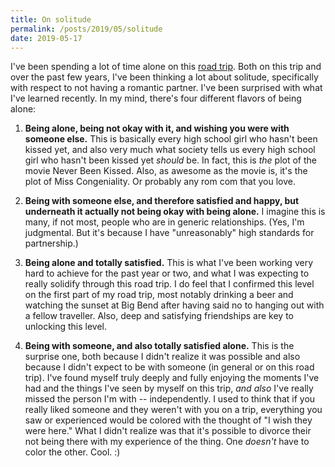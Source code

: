 ```yaml
---
title: On solitude
permalink: /posts/2019/05/solitude
date: 2019-05-17
---
```


I've been spending a lot of time alone on this [road trip](/travel/). Both on this trip and over the past few years, I've been thinking a lot about solitude, specifically with respect to not having a romantic partner. I've been surprised with what I've learned recently. In my mind, there's four different flavors of being alone:

1. **Being alone, being not okay with it, and wishing you were with someone else.** This is basically every high school girl who hasn't been kissed yet, and also very much what society tells us every high school girl who hasn't been kissed yet _should_ be. In fact, this is _the_ plot of the movie Never Been Kissed. Also, as awesome as the movie is, it's the plot of Miss Congeniality. Or probably any rom com that you love.

2. **Being with someone else, and therefore satisfied and happy, but underneath it actually not being okay with being alone.** I imagine this is many, if not most, people who are in generic relationships. (Yes, I'm judgmental. But it's because I have "unreasonably" high standards for partnership.)

3. **Being alone and totally satisfied.** This is what I've been working very hard to achieve for the past year or two, and what I was expecting to really solidify through this road trip. I do feel that I confirmed this level on the first part of my road trip, most notably drinking a beer and watching the sunset at Big Bend after having said no to hanging out with a fellow traveller. Also, deep and satisfying friendships are key to unlocking this level.

4. **Being with someone, and also totally satisfied alone.** This is the surprise one, both because I didn't realize it was possible and also because I didn't expect to be with someone (in general or on this road trip). I've found myself truly deeply and fully enjoying the moments I've had and the things I've seen by myself on this trip, _and also_ I've really missed the person I'm with -- independently. I used to think that if you really liked someone and they weren't with you on a trip, everything you saw or experienced would be colored with the thought of "I wish they were here." What I didn't realize was that it's possible to divorce their not being there with my experience of the thing. One _doesn't_ have to color the other. Cool. :)

